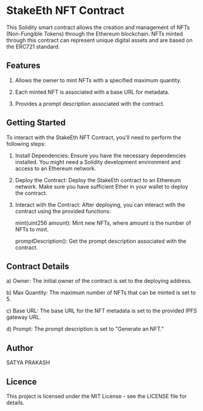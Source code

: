 # StakeEth NFT Contract

This Solidity smart contract allows the creation and management of NFTs (Non-Fungible Tokens) through the Ethereum blockchain. NFTs minted through this contract can represent unique digital assets and are based on the ERC721 standard.

## Features

1. Allows the owner to mint NFTs with a specified maximum quantity.

2. Each minted NFT is associated with a base URL for metadata.

3. Provides a prompt description associated with the contract.

## Getting Started

To interact with the StakeEth NFT Contract, you'll need to perform the following steps:

1. Install Dependencies: Ensure you have the necessary dependencies installed. You might need a Solidity development environment and access to an Ethereum network.

2. Deploy the Contract: Deploy the StakeEth contract to an Ethereum network. Make sure you have sufficient Ether in your wallet to deploy the contract.

3. Interact with the Contract: After deploying, you can interact with the contract using the provided functions:

    mint(uint256 amount): Mint new NFTs, where amount is the number of NFTs to mint.
   
    promptDescription(): Get the prompt description associated with the contract.
   
## Contract Details

a) Owner: The initial owner of the contract is set to the deploying address.

b) Max Quantity: The maximum number of NFTs that can be minted is set to 5.

c) Base URL: The base URL for the NFT metadata is set to the provided IPFS gateway URL.

d) Prompt: The prompt description is set to "Generate an NFT."

## Author

SATYA PRAKASH

## Licence

This project is licensed under the MIT License - see the LICENSE file for details.

